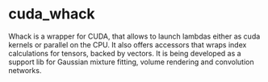 # cuda_whack
Whack is a wrapper for CUDA, that allows to launch lambdas either as cuda kernels or parallel on the CPU. It also offers accessors that wraps index calculations for tensors, backed by vectors.
It is being developed as a support lib for Gaussian mixture fitting, volume rendering and convolution networks.
